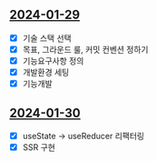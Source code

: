 ## [2024-01-29](../../../../0.DailyNote/2024-01-29.md)
- [x] 기술 스택 선택
- [x] 목표, 그라운드 룰, 커밋 컨벤션 정하기
- [x] 기능요구사항 정의
- [x] 개발환경 세팅
- [x] 기능개발

## [2024-01-30](../../../../0.DailyNote/2024-01-30.md)
- [x] useState -> useReducer 리팩터링
- [x] SSR 구현